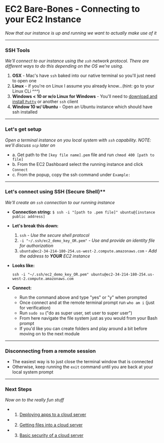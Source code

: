 # EC2 Bare-Bones - Connecting to your EC2 Instance
*Now that our instance is up and running we want to actually make use of it*

---

### **SSH Tools**
*We'll connect to our instance using the `ssh` network protocol. There are different ways to do this depending on the OS we're using.*

1. **OSX** - Mac's have `ssh` baked into our native terminal so you'll just need to open one
2. **Linux** - if you're on Linux I assume you already know...(hint: go to your Linux CLi ^^^)
3. **Windows < 10 or w/o Linux for Windows** - You'll need to [download and install `Putty`][install-putty] or another `ssh` client
4. **Window 10 w/ Ubuntu** - Open an Ubuntu instance which should have ssh installed

---

### **Let's get setup**
*Open a terminal instance on you local system with `ssh` capability. NOTE: we'll discuss `scp` later on*
 - a. Get path to the `[key file name].pem` file and run `chmod 400 [path to file]`
 - b. From the EC2 Dashboard select the running instance and click `Connect`
 - c. From the popup, copy the ssh command under `Example:`

---

### **Let's connect using SSH** (Secure Shell)**
*We'll create an `ssh` connection to our running instance*
  - **Connection string:** `$ ssh -i "[path to .pem file]" ubuntu@[instance public address]`

  - **Let's break this down:**
    1. `ssh` - *Use the secure shell protocol*
    2. `-i "~/.ssh/ec2_demo_key_OR.pem"` - *Use and provide an identity file for authorization*
    3. `ubuntu@ec2-34-214-180-254.us-west-2.compute.amazonaws.com` - *Add the address to **YOUR** EC2 instance*

  - **Looks like:**

    `ssh -i "~/.ssh/ec2_demo_key_OR.pem" ubuntu@ec2-34-214-180-254.us-west-2.compute.amazonaws.com`

  - **Connect:**
    - Run the command above and type "yes" or "y" when prompted
    - Once connect and at the remote terminal prompt run `who am i` (just for verification)
    - Run `sudo su` ("do as super user, set user to super user")
    - From here navigate the file system just as you would from your Bash prompt
    - If you'd like you can create folders and play around a bit before moving on to the next module
---

### **Disconnecting from a remote session**
  - The easiest way is to just close the terminal window that is connected
  - Otherwise, keep running the `exit` command until you are back at your local system prompt

---

### **Next Steps**
*Now on to the really fun stuff*

  - 1. [Deploying apps to a cloud server][ec2-deploy]
  - 2. [Getting files into a cloud server][ec2-file-management]
  - 3. [Basic security of a cloud server][ec2-security]

[ec2-deploy]: ./EC2_DEPLOY.md
[ec2-file-management]: ./EC2_FILE_MANAGEMENT.md
[ec2-security]: ./EC2_BASIC_SECURITY.md

[install-putty]: https://www.ssh.com/ssh/putty/windows/#sec-Getting-and-installing